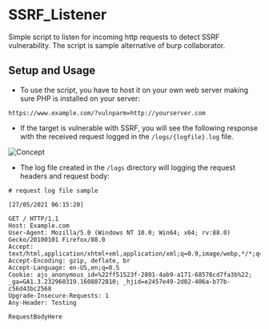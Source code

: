 # SSRF_Listener
Simple script to listen for incoming http requests to detect SSRF vulnerability. The script is sample alternative of burp collaborator.

## Setup and Usage

- To use the script, you have to host it on your own web server making sure PHP is installed on your server:
```
https://www.example.com/?vulnparm=http://yourserver.com
```
- If the target is vulnerable with SSRF, you will see the following response with the received request logged in the `/logs/{logfile}.log` file.

![Concept](https://user-images.githubusercontent.com/54465159/119440259-4213d380-bd24-11eb-8915-9a819a9960d7.PNG)

- The log file created in the `/logs` directory will logging the request headers and request body:

```
# request log file sample

[27/05/2021 06:15:20]

GET / HTTP/1.1
Host: Example.com
User-Agent: Mozilla/5.0 (Windows NT 10.0; Win64; x64; rv:88.0) Gecko/20100101 Firefox/88.0
Accept: text/html,application/xhtml+xml,application/xml;q=0.9,image/webp,*/*;q=0.8
Accept-Encoding: gzip, deflate, br
Accept-Language: en-US,en;q=0.5
Cookie: ajs_anonymous_id=%22ff51523f-2801-4ab9-a171-68576cd7fa3b%22; _ga=GA1.3.232960319.1608872810; _hjid=e2457e49-2d02-406a-b77b-c56d43bc2568
Upgrade-Insecure-Requests: 1
Any-Header: Testing

RequestBodyHere
```
